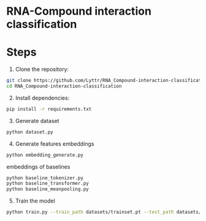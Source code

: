 # RNA-Compound interaction classification
# Steps
1. Clone the repository:
```bash
git clone https://github.com/Lyttr/RNA_Compound-interaction-classification.git
cd RNA_Compound-interaction-classification
```
2. Install dependencies:
```bash
pip install -r requirements.txt
```
3. Generate dataset
```bash
python dataset.py
```
4. Generate features embeddings
```bash
python embedding_generate.py
```
embeddings of baselines
```bash
python baseline_tokenizer.py
python baseline_transformer.py
python baseline_meanpooling.py
```
5. Train the model
```bash
python train.py --train_path datasets/trainset.pt --test_path datasets/testset.pt --output_dit results/test --project test_project --run_name test_run
```
